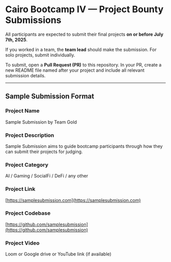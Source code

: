 # Cairo Bootcamp IV — Project Bounty Submissions

All participants are expected to submit their final projects **on or before July 7th, 2025**.

If you worked in a team, the **team lead** should make the submission. For solo projects, submit individually.

To submit, open a **Pull Request (PR)** to this repository. In your PR, create a new README file named after your project and include all relevant submission details.

---

## Sample Submission Format

### Project Name
Sample Submission by Team Gold

### Project Description
Sample Submission aims to guide bootcamp participants through how they can submit their projects for judging.

### Project Category
AI / Gaming / SocialFi / DeFi / any other

### Project Link
[https://samplesubmission.com](https://samplesubmission.com)

### Project Codebase
[https://github.com/samplesubmission](https://github.com/samplesubmission)

### Project Video
Loom or Google drive or YouTube link (if available)
